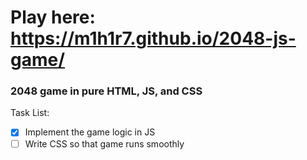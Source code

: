 # Play here: https://m1h1r7.github.io/2048-js-game/
### 2048 game in pure HTML, JS, and CSS
Task List:
- [x] Implement the game logic in JS
- [ ] Write CSS so that game runs smoothly
